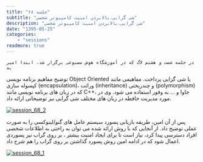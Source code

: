 ```yaml
---
title: "جلسه ۶۸"
subtitle: "شی گرایی،بالابردن امنیت کامپیوتر شخصی"
description: "شی گرایی،بالابردن امنیت کامپیوتر شخصی"
date: "1395-05-25"
categories:
    - "sessions"
readmore: true
---
```

    در جلسه شصت و هشتم لاگ که در آموزشگاه هوش مصنوعی برگزار شد، ابتدا امیر به
توضیح مفاهیم برنامه نویسی Object Oriented یا شی گرایی پرداخت. مفاهیمی مانند
کپسوله سازی (encapsulation)، وراثت (inheritance) و چندریختی (polymorphism) که
در زبان های برنامه نویسی مانند C++، جاوا و … به وفور استفاده می شود. وی در
مورد مدیریت حافظه در زبان های مختلف شی گرایی نیز توضیحاتی ارائه داد.

[![session_68_2](../../img/b9229ea2-fdbb-11e6-86dd-a088b4d860141488289338.8144574.jpg)](img/b9229ea2-fdbb-11e6-86dd-a088b4d860141488289338.8144574.jpg)

پس از آن امین، طریقه بازیابی پسورد سیستم عامل های گنو/لینوکسی را به صورت عملی
توضیح داد. از آنجایی که با روش ارائه شده می توان به راحتی به اطلاعات شخصی
افراد دسترسی پیدا کرد، نیاز است تا برای ایجاد امنیت بیشتر ، بر روی گراب نیز
پسوردی اعمال شود که در ادامه امین روش پسورد گذاشتن بر روی گراب را هم شرح داد.

[![session_68_1](../../img/b922a08c-fdbb-11e6-86dd-a088b4d860141488289338.81449.jpg)](img/b922a08c-fdbb-11e6-86dd-a088b4d860141488289338.81449.jpg)
